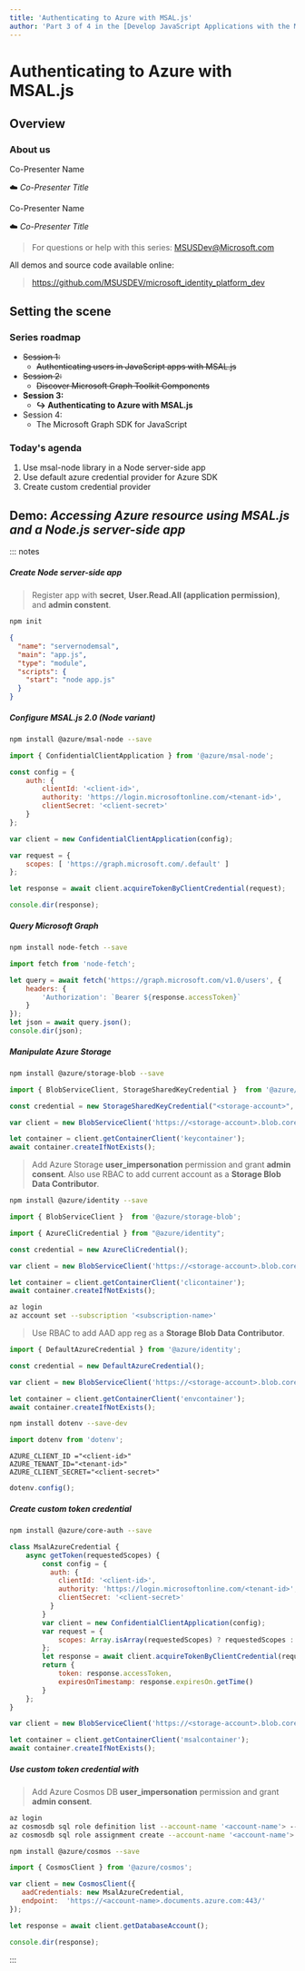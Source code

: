 ```yaml
---
title: 'Authenticating to Azure with MSAL.js'
author: 'Part 3 of 4 in the [Develop JavaScript Applications with the Microsoft Identity Platform](https://github.com/msusdev) series'
---
```


# Authenticating to Azure with MSAL.js

## Overview

### About us

Co-Presenter Name

☁️ *Co-Presenter Title*

Co-Presenter Name

☁️ *Co-Presenter Title*

> For questions or help with this series: <MSUSDev@Microsoft.com>

All demos and source code available online:

> <https://github.com/MSUSDEV/microsoft_identity_platform_dev>

## Setting the scene

### Series roadmap

* ~~Session 1:~~
  * ~~Authenticating users in JavaScript apps with MSAL.js~~
* ~~Session 2:~~
  * ~~Discover Microsoft Graph Toolkit Components~~
* **Session 3:**
  * **↪️ Authenticating to Azure with MSAL.js**
* Session 4:
  * The Microsoft Graph SDK for JavaScript

### Today's agenda

1. Use msal-node library in a Node server-side app
1. Use default azure credential provider for Azure SDK 
1. Create custom credential provider

## Demo: *Accessing Azure resource using MSAL.js and a Node.js server-side app*

::: notes

##### Create Node server-side app

> Register app with **secret**, **User.Read.All (application permission)**, and **admin constent**.

```bash
npm init
```

```json
{
  "name": "servernodemsal",
  "main": "app.js",
  "type": "module",
  "scripts": {
    "start": "node app.js"
  }
}
```

##### Configure MSAL.js 2.0 (Node variant)

```bash
npm install @azure/msal-node --save
```

```javascript
import { ConfidentialClientApplication } from '@azure/msal-node';
```

```javascript
const config = {
    auth: {
        clientId: '<client-id>',
        authority: 'https://login.microsoftonline.com/<tenant-id>',
        clientSecret: '<client-secret>'
    }
};

var client = new ConfidentialClientApplication(config);

var request = {
    scopes: [ 'https://graph.microsoft.com/.default' ]
};

let response = await client.acquireTokenByClientCredential(request);

console.dir(response);
```

##### Query Microsoft Graph

```bash
npm install node-fetch --save
```

```javascript
import fetch from 'node-fetch';
```

```javascript
let query = await fetch('https://graph.microsoft.com/v1.0/users', {
    headers: {
        'Authorization': `Bearer ${response.accessToken}`
    }
});
let json = await query.json();
console.dir(json);
```

##### Manipulate Azure Storage

```bash
npm install @azure/storage-blob --save
```

```javascript
import { BlobServiceClient, StorageSharedKeyCredential }  from '@azure/storage-blob';
```

```javascript
const credential = new StorageSharedKeyCredential("<storage-account>", "<storage-key>");

var client = new BlobServiceClient('https://<storage-account>.blob.core.windows.net/', credential);

let container = client.getContainerClient('keycontainer');
await container.createIfNotExists();
```

> Add Azure Storage **user_impersonation** permission and grant **admin consent**. Also use RBAC to add current account as a **Storage Blob Data Contributor**.

```bash
npm install @azure/identity --save
```

```javascript
import { BlobServiceClient }  from '@azure/storage-blob';
```

```javascript
import { AzureCliCredential } from "@azure/identity";
```

```javascript
const credential = new AzureCliCredential();

var client = new BlobServiceClient('https://<storage-account>.blob.core.windows.net/', credential);

let container = client.getContainerClient('clicontainer');
await container.createIfNotExists();
```

```bash
az login
az account set --subscription '<subscription-name>'
```

> Use RBAC to add AAD app reg as a **Storage Blob Data Contributor**.

```javascript
import { DefaultAzureCredential } from '@azure/identity';
```

```javascript
const credential = new DefaultAzureCredential();

var client = new BlobServiceClient('https://<storage-account>.blob.core.windows.net/', credential);

let container = client.getContainerClient('envcontainer');
await container.createIfNotExists();
```

```bash
npm install dotenv --save-dev
```

```javascript
import dotenv from 'dotenv';
```

```env
AZURE_CLIENT_ID ="<client-id>"
AZURE_TENANT_ID="<tenant-id>"
AZURE_CLIENT_SECRET="<client-secret>"
```

```javascript
dotenv.config();
```

##### Create custom token credential

```bash
npm install @azure/core-auth --save
```

```javascript
class MsalAzureCredential {
    async getToken(requestedScopes) {
        const config = {
          auth: {
            clientId: '<client-id>',
            authority: 'https://login.microsoftonline.com/<tenant-id>',
            clientSecret: '<client-secret>'
          }
        }
        var client = new ConfidentialClientApplication(config);
        var request = {
            scopes: Array.isArray(requestedScopes) ? requestedScopes : [requestedScopes]
        };        
        let response = await client.acquireTokenByClientCredential(request);
        return {
            token: response.accessToken,
            expiresOnTimestamp: response.expiresOn.getTime()
        }
    };
}
```

```javascript
var client = new BlobServiceClient('https://<storage-account>.blob.core.windows.net/', new MsalAzureCredential());

let container = client.getContainerClient('msalcontainer');
await container.createIfNotExists();
```

##### Use custom token credential with

> Add Azure Cosmos DB **user_impersonation** permission and grant **admin consent**.

```bash
az login
az cosmosdb sql role definition list --account-name '<account-name'> --resource-group '<resource-group-name>'
az cosmosdb sql role assignment create --account-name '<account-name'> --resource-group '<resource-group-name>' --role-assignment-id '<random-guid>' --role-definition-name 'Cosmos DB Built-In Data Contributor' --principal-id '<azure-ad-app-id>' --scope '/dbs/<database-name>/colls/<container-name>'
```

```bash
npm install @azure/cosmos --save
```

```javascript
import { CosmosClient } from '@azure/cosmos';
```

```javascript
var client = new CosmosClient({
   aadCredentials: new MsalAzureCredential,
   endpoint:  'https://<account-name>.documents.azure.com:443/'
});

let response = await client.getDatabaseAccount();

console.dir(response);
```

:::
